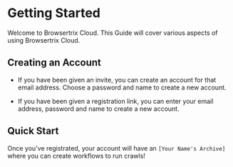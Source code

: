 # Getting Started

Welcome to Browsertrix Cloud. This Guide will cover various aspects of using Browsertrix Cloud.


## Creating an Account

- If you have been given an invite, you can create an account for that email address. Choose a password and name to create a new account.

- If you have been given a registration link, you can enter your email address, password and name to create a new account.


## Quick Start

Once you've registrated, your account will have an `[Your Name's Archive]` where you can create workflows to run crawls!
